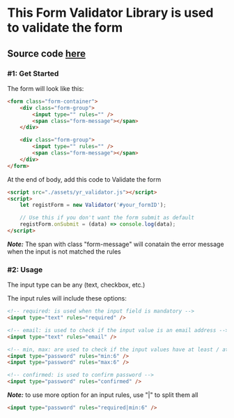 # This Form Validator Library is used to validate the form

## Source code [**here**](assets/main.js)

### #1: Get Started

The form will look like this:

```html
<form class="form-container">
	<div class="form-group">
		<input type="" rules="" />
		<span class="form-message"></span>
	</div>

	<div class="form-group">
		<input type="" rules="" />
		<span class="form-message"></span>
	</div>
</form>
```

At the end of body, add this code to Validate the form

```html
<script src="./assets/yr_validator.js"></script>
<script>
	let registForm = new Validator('#your_formID');

	// Use this if you don't want the form submit as default
	registForm.onSubmit = (data) => console.log(data);
</script>
```

**_Note:_** The span with class "form-message" will conatain the error message when the input is not matched the rules

### #2: Usage

The input type can be any (text, checkbox, etc.)

The input rules will include these options:

```html
<!-- required: is used when the input field is mandatory -->
<input type="text" rules="required" />
```

```html
<!-- email: is used to check if the input value is an email address -->
<input type="text" rules="email" />
```

```html
<!-- min, max: are used to check if the input values have at least / at most any value -->
<input type="password" rules="min:6" />
<input type="password" rules="max:6" />
```

```html
<!-- confirmed: is used to confirm password -->
<input type="password" rules="confirmed" />
```

**_Note:_** to use more option for an input rules, use "|" to split them all

```html
<input type="password" rules="required|min:6" />
```

